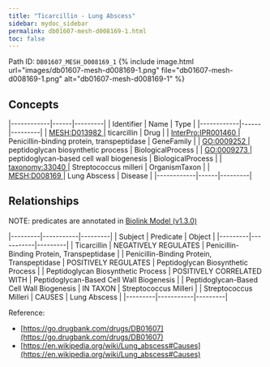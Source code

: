 ```yaml
---
title: "Ticarcillin - Lung Abscess"
sidebar: mydoc_sidebar
permalink: db01607-mesh-d008169-1.html
toc: false 
---
```



Path ID: `DB01607_MESH_D008169_1`
{% include image.html url="images/db01607-mesh-d008169-1.png" file="db01607-mesh-d008169-1.png" alt="db01607-mesh-d008169-1" %}

## Concepts

|------------|------|---------|
| Identifier | Name | Type    |
|------------|------|---------|
| <a href="https://identifiers.org/MESH:D013982">MESH:D013982 </a> | ticarcillin | Drug |
| <a href="https://identifiers.org/InterPro:IPR001460">InterPro:IPR001460 </a> | Penicillin-binding protein, transpeptidase | GeneFamily |
| <a href="https://identifiers.org/GO:0009252">GO:0009252 </a> | peptidoglycan biosynthetic process | BiologicalProcess |
| <a href="https://identifiers.org/GO:0009273">GO:0009273 </a> | peptidoglycan-based cell wall biogenesis | BiologicalProcess |
| <a href="https://identifiers.org/taxonomy:33040">taxonomy:33040 </a> | Streptococcus milleri | OrganismTaxon |
| <a href="https://identifiers.org/MESH:D008169">MESH:D008169 </a> | Lung Abscess | Disease |
|------------|------|---------|

## Relationships


NOTE: predicates are annotated in <a href="https://github.com/biolink/biolink-model/releases/tag/v1.3.0">Biolink Model (v1.3.0)</a>

|---------|-----------|---------|
| Subject | Predicate | Object  |
|---------|-----------|---------|
| Ticarcillin | NEGATIVELY REGULATES | Penicillin-Binding Protein, Transpeptidase |
| Penicillin-Binding Protein, Transpeptidase | POSITIVELY REGULATES | Peptidoglycan Biosynthetic Process |
| Peptidoglycan Biosynthetic Process | POSITIVELY CORRELATED WITH | Peptidoglycan-Based Cell Wall Biogenesis |
| Peptidoglycan-Based Cell Wall Biogenesis | IN TAXON | Streptococcus Milleri |
| Streptococcus Milleri | CAUSES | Lung Abscess |
|---------|-----------|---------|

Reference: 
  - [https://go.drugbank.com/drugs/DB01607](https://go.drugbank.com/drugs/DB01607)
  - [https://en.wikipedia.org/wiki/Lung_abscess#Causes](https://en.wikipedia.org/wiki/Lung_abscess#Causes)
